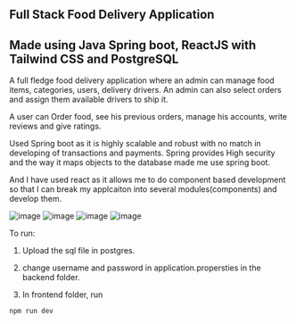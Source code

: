 ## Full Stack Food Delivery Application
## Made using Java Spring boot, ReactJS with Tailwind CSS and PostgreSQL

A full fledge food delivery application where an admin can manage food items, categories, users, delivery drivers.
An admin can also select orders and assign them available drivers to ship it.

A user can Order food, see his previous orders, manage his accounts, write reviews and give ratings.

Used Spring boot as it is highly scalable and robust with no match in developing of transactions and payments. Spring provides
High security and the way it maps objects to the database made me use spring boot.

And I have used react as it allows me to do component based development so that I can break my applcaiton into several modules(components) and develop them. 

![image](https://github.com/ShahrozS/SpringBootXReact_Application_FoodDelivery/assets/90262892/a0893511-3eed-47fa-b65e-86db3aa0c86c)
![image](https://github.com/ShahrozS/SpringBootXReact_Application_FoodDelivery/assets/90262892/69c6d61d-3847-4132-8183-897916c7e2a6)
![image](https://github.com/ShahrozS/SpringBootXReact_Application_FoodDelivery/assets/90262892/a78769db-9002-4cbf-9bfd-a4029b38e27a)
![image](https://github.com/ShahrozS/SpringBootXReact_Application_FoodDelivery/assets/90262892/3e159ad3-efc9-4a75-a706-f6cc278d3533)


To run:
1. Upload the sql file in postgres.
2. change username and password in application.propersties in the backend folder.

3. In frontend folder,
run
```js
npm run dev
```

